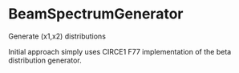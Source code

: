 # BeamSpectrumGenerator
Generate (x1,x2) distributions

Initial approach simply uses CIRCE1 F77 implementation of the 
beta distribution generator. 

